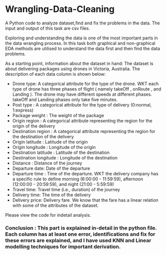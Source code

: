 # Wrangling-Data-Cleaning

A Python code to analyze dataset,find and fix the problems in the data. The input and output of this task are csv files.

Exploring and understanding the data is one of the most important parts in the data wrangling process. 
In this task both graphical and non-graphical EDA methods are utilised to understand the data first and then find the data problems. 

As a starting point, information about the dataset in hand:
The dataset is about delivering packages using drones in Victoria, Australia. The description of
each data column is shown below:


* Drone type:  A categorical attribute for the type of the drone. WKT each type of drone has three phases of flight ( namely takeOff ,
onRoute , and Landing ). The drone may have different speeds at different phases. takeOff and Landing phases only take five minutes.
* Post type : A categorical attribute for the type of delivery (0:normal, 1:express)
* Package weight : The weight of the package
* Origin region : A categorical attribute representing the region for the origin of the delivery
* Destination region : A categorical attribute representing the region for the destination of the delivery
* Origin latitude : Latitude of the origin
* Origin longitude : Longitude of the origin
* Destination latitude : Latitude of the destination
* Destination longitude : Longitude of the destination
* Distance : Distance of the journey
* Departure date:  Date of the departure
* Departure time : Time of the departure. WKT the delivery company has a specific rule to define morning (6:00:00 - 11:59:59), afternoon
(12:00:00 - 20:59:59), and night (21:00 - 5:59:59)
* Travel time: Travel time (i.e., duration) of the journey
* Delivery time: The time of the delivery
* Delivery price:  Delivery fare. We know that the fare has a linear relation with some of the attributes of the dataset.


Please view the code for indetail analysis. 

### Conclusion : This part is explained in-detail in the python file. Each column has at least one error, identifications and fix for these errors are explained, and  I have used KNN and Linear modelling techniques for important derivation.
